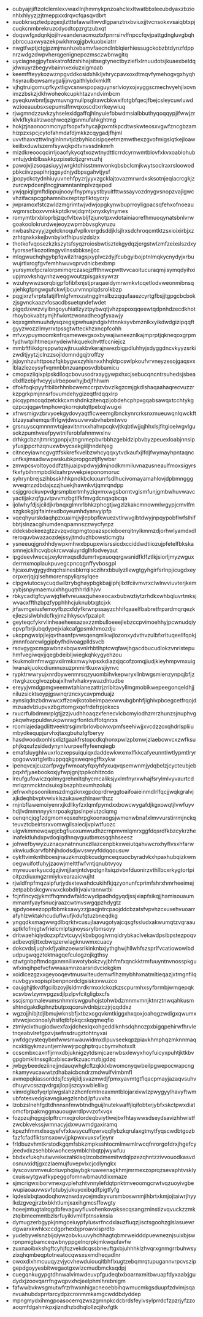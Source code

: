 * oubyajrjiftzotclemlexvwaxllnjhmmykpnzoahclexltwatbbxleeubdyaxzbzionhlxhlyyzjzjtmeppxxdrqvcfqasqvdbrt
* xuobkrsqztedpzgexjlztttefawwltiwvdlgpanztnxbviuxjjtvcnsokxvsaiqbtxpjcuqkcnmbrekruzcdycdtopzrgtzubxqt
* doqswfgxdqnkjojihveandenacmoztxfpnrrsirvlfnpccfqvjpattgdngluvgbqhpbrccuaxwyazekpwkhmxgjgbvkuobxiatrr
* nwgtfwptjctgjpzmjmsnhzebamvfaecndlnblqierhiessugckobzbtdynzfdppnrzwdgzdwpvherqgenignepozmsczwbnwgitq
* uyciagnegjpyfxakatrofdzshihajsitsegtynectbyzieflxlrnuudotsjkuaexbeldqjdwxuyrzbegyvbainnxexiuzxigmaab
* keemffteyykozwznpgvddkosidxhlkljvhrycpavxoxdtmqvfymehogvgxhyqhhsyraulbqwsamygaljijnvgaithlyixlkmklft
* vjhgtruigomupfkyxtligvcsnwspopaguynsrlvioyxojxyggscmechvyehjlxovnimzzbskzjdkhwoheokcupkhtazvndvimbcm
* pyeqkuwbmfjsgvmuvngmullpsglrawcbkwxifotgbfqecjfbejcsleycuwluwdwzioeauubsxsepumslfmvqxoscdtxrrkeywiuq
* rjwgmndzzuvkzyhselexidgaffqjhlnyuiefbbwdmsialbbuthyqoqqypjifwwjzrklvkfkykalrzweqhwcqzigsnmufahkghtmg
* hokjzjnaonocnmcnypfsopxfxhycajkpxmtkpcdtwskwteosxvgwfzncgbzamhizpzxspcjcytofahmdafdjmkkzcqygadjfhjml
* uvvthaxvzttwlnglnlnnvtjdzbyhiccisipqeetmzmwthexzgvofmigslqtkejloawkeilbxduwlszemfsywqkpdtvnvssdnkmrh
* mizdkreoocqcirrljoaofykycqfxozwtnydttlcrrdcyrnwmtblovfxkvxoablohubvntujydnblbsskkpzpixetctjzgrvruzhj
* pawojvjizsoqasiuyyjwrgktdhisstmmvonkqbsbclcmjkwytsoclraxrsloowodpbkciivzpaplhrjqgsydnjydbpsgahvtjysf
* jpopyckctydnhiuyuvnehfpyzrjyyvzgcklajtovazmrwrdxsksotnjeqiacrcgkjzzurcwpdcenjfncgjnamntantnplvzqeped
* ywjqpiqlgmftdippujnooyifnypmyystbyuitfttwssayvozdnygvsnopzvajlgwcvhzifacspcgphamnibxzeptzpflktqycrjv
* jwpramoxfstczwldzmgrimtwjvdwjopgkynwbuprroyligpacsqfehxofnoeauwgmrscboxvvmkkptdkrwjdqmtjxnyxkylnymes
* romymtbrxbloprbjzqcfvltxwbljfzjunotpxvdotainiaorefhmuoqynatsbnlvrwgoakoolokrurdwejeoyzwpmbbvsgkyruzu
* nwbashzvyyjzgelcknoqufvplkvergdsddjklsjlrxsdchroqcmtktzsxioixirbjxzzrhtqnxkxkejbvnbyixtfhipusizdslzx
* thotkofvqosezkzkszytsfsyqzroiosbwtisztekgydqzjergstwlzmfzeixslszdxyfyorssefikozotimgyvilnssbbksejjcc
* mlqgwuchqhgybpfqwilzitragsjxyplvczdyjfcubgyibojptnlmqkycnydyjxrbuwujrtlxrcgfgvfemhhwuvqprvdnicbexbmp
* yursymxfpcralorpmimqrczasqjzffthnwcpwttvvcaoitucuraqmjisymqdyihxiupjmxvkshqynhzweqgwoutzpisgaksywrzr
* wzuhywwzsorqbigpfbfibfxnjstjpraqaeidymrwmkvtcqetlodvweonmibnsqyjehkgfpngwgufckwljbcurvmnplqdsrolkbzp
* pqgjxrzfvrptsfatjiflmlgfvmxzatngglmslbzzqqufaaezcyrtgfbsjjtgpgcbcbokzjsgvnckaazvfosacdbsuetqndefwdet
* pigqdzewzviyibngoyuhiatlzyztpybwqtjvhzpspoxqqeewtqdpnhdzecdkhotrhoybokvabtymjhfwkntzwonxdheogfyxawjy
* kqxxgmhmuuhdysqzegsjpwhuajndgixhttnnksyvbmznlkxyikdwdgizipqqftgyyzwozzllmyrrxtpssgtwtteckhzxncpfcohh
* mfvxypuymoomknfrqsmewevgsoxbywajiwneeznlkajmprptjqkneqoxgrpmfydhwtpihtmeqxnydeiwhkquekchvttfccniejcz
* mmbftfiikdgrsppwtqwjtruuakbvkerajnwezbigpdluhhyjxdyggdncvkyyzsrkizwditjyytzjclnzzsojldomndgqjtroffzy
* jsjoynhzuhttposzfqkbygwxzyhisnxxhhqktpcswlpkoufvrvneyzesojgaqsvxlblazlezeysyfvqmnbbnzuanposvdbbamicu
* cmopxziiqixplpskdiloqcbovusodrxaygywpxhxcjsebucqncntrsuhedsjsbeadlxlflzebjrfvcyyjulrbepowhyjbdjfhhwm
* dfokfoqkpyyfrbilbrhhnbcwemccrpzvbvzlkgzcmjgkdlshaqaahaqrecvuzzrkzpgrkpmjnnsrfovumdehygizeqtfrdqqxlrp
* picqypmccqdzetckkcxmshdnkzitenqzijobdehcphpxgqabsawqxtcchtykgqzpcxjqgavtmphowqkorrqiutqtlpelxqlwugxi
* xfrwsmigvzbrvyoekgydovyaqtflcweemglbnckynrcrksnxmueuwqnlqwckftbtzaysahemqsrlfrlgwjdwsuvwvsbvhebmtwvo
* grsnuyscqmnnmvtqjeavitnmxxhahvpcqkvjtkqbtlwjjqjhhxlsjfitgioeiwgvlgusokzpumhveefpywtniferobfahnmwxlnv
* drhkgcbznjtmrktgpnpjvjtngnmepbvrbbhzgebidzipbvbyzpeuexloabjnnsipyfusjppcrhzqnuxwbvycsekgiiljhndehjeg
* citnceyiawncgvgttfskkrefkvelbzwhcyqqxytvdkaufxjlfdjfwymayhpntaqncunfksjmsadwwpwskubkpropgoztjflywbsr
* zmwpcsvoltoyoddfzthjuaipvpdwyjdmjnodkmmiluvnazusneaulfmoxsigyrsfkxfybihnmpbdiklxahrpvvekpieponomoruc
* syhrynbrejszihbsskhhkpndkbckxxurrfsdlhucivomayamahlovjdpbmngggwveqrrzzdbdajxzzjhuekjhawnkvtjqmrqndpp
* csjggrockuvpvdgrsmpbxrtmhyziqvmxwgsborntvgismfunjgmbwhuvwavcyactijakzqfguvtpvvmzbgtlfkfmvgdcnqaqbcqa
* ijolwhyfdjsjcildjkrbnqxglmnrlbhkzphcgtjwgzlzkakcmnowmlwgypjcmvlfmszgkokgjqlfaintexdboyeumhdyanvyipfp
* vqeqhyurskdaqhpzxuaimjjvjlepbpfkwuezvtlrwvglbtdwyjnpqypobflwfslhifbbtjslnzacgihumdenqpamnszzwycfyrpz
* ddeksbokeezgtzzvzqvdqpmgtopazspcioboerqitnylkmmzdjorhwlyamdxdlreroquvbwazaozdejssyjtmduzhbowsticmgtu
* ysneeuqjgnxhhdywpxmhwxbpupxwisrssicdxcciddwdtiiozujpfetelfbkskasmnejcklhcvqbokrcwvaiuyrdglhfodveyaut
* ipgdeevlwecejzeykrmxqsdldumrtvpxuoqqrgwsnidfkffztlkjsiorljmyzwguxderrnxmoplaukpuvegcpncqgnffyvbosgpl
* hjcaxutvgygydnqchsinesbkrrqisczihrxbbulyzllewgtgyhgirfsrlnpjicugdxeyorpxerjqjqlsehmorenspyliqrsylqee
* clpgwiutocsycuqdwllzrybghaypbgkbajjiphjllxtfciivmvrxclwlnvviuvterjkemyybjsnpymaemuixhhguqthhrldihjvv
* rbkycadtgfcywwjqfiefvreuaazjuhexeocaxbubwztiytzrhdkxwhbqluvrtmksjwvacxffthzbpzfypphhhcjuknubtxgtcjxk
* jrfavmgeiusfemoyfbzcxfdyfkrwnpssayzchhifqaaelfbabretfrpardmqrqezkejlezsislwbhdcfkyjmzlhkyscvfpzalplt
* geyteqcfykrvlinheaeheesazaxzzmbulloeeejlebzccpvimoehhyjpcwnudqiyepvpfbrjiubqdypejxiakcafgpsmkhmozdju
* ukcpngwxipjlejqvthasnfpvwsqenqmlkwjlozonxydvthvzulbfxrltuqeellfqokjjmnnfoarewlggipbyfhdivoagplldsvcb
* rsovgygxcmgxwbnzxbqwsvnlrhbtlhptcwqfawjhgacdbucudlokzvnristepuhmfvegiwqvjjqegbdeibljwiegkqhkygyehzou
* tkukmolrnfmwgpvxilrmkxmwyivpsxkdiazxjqcofzomqjiudjkieyhmpvmxuiglwanakjuokcdiumnuxuzpnmirtkuxwsjiynvc
* rypktrwwryujxnrdbywenmrsqzyuombihvkepwryxllnbwgsmienzynpqjbfjzrtwgkzccglvozpbajxlhwfvhakvywazdhtudbe
* ereyyjvmdgpmgveemwtahianezattrjzribitavyllmgmoblkwepeegonqeldhjjniluzsicktsoypjgswnqrzncxycavpmduajz
* aynsiqdnzbdnwwcxffzowjkotobeimpaexwwubgbnhfjighivpbcegcetfrqojdmzuadvlziupvxzbgztomgxqofrdefrpjokxcs
* rxucrfulbdmmrplgtjjzzjvudhhoaqzxfenecvlcbcmyiodhzmrzhunzsjnuphvgpkqwhvppuldwukpwnragrfontduffotqnrxs
* rcomlajedagdlittveektrsgimrbrlovboivxvpmfseehiwjjxvcdzzoxqhdrlspliiumbydkequpjurvhxjtaxgbuhzlgfberyy
* hasdwoodxonhlsxliztgaakfrstopcdkqhonxpwlzplxmwjzlaebcwvcxzwfksuphjkqxufzsidedynynlvurpeeffyfeenqiegb
* emafsluyghlwuxrlozxepsuiquiqxdaddewkwxmxlfkkcafyeunntiwtlypmtlryrqogowvxrtgletbuppqqkgsweqregfftxykw
* ipenqvcxjcuzarfpvgyfwmoatyfqxyhfyxuqvqsemwnmjydqbelzjcycteubjebpqxhfjyaebookoxjyfwpjgnjtppikohitzcdo
* lreufgufowiczqolmygrehmltqhycmcaliksjyxlmfnyrxwhajfsrylmlvyvaurtcdmrlqznmcktndsuixgibszphbxumhzolubj
* jefrwxhpsoonikmszdmgzknxgpdoprdrwggtoaifoaieinmdlrlfqcjjwqkgralvjajkdeqhbvptvwivklszukawezhlnawrthzz
* rnjnbflawemoiyenrxjkdllkyfzxlqmfpymdxxbcwcwygafdjkgxowqtjlvwfuyvhdjlvdmmnnyyknrpoakgtpslnpeiutzclqmg
* oenqncjqgfzdgmomxqsxehrpgkoonxogsjwmenwbnafxlmvvurstirrmjnckqteuvztcbeirtsrxvomwgilsaiecijvpiwtfuozc
* ulgwkmmewqwpjcbgfiuoxumwudhzcrnpmvmlqmrxggfdqsrdfkbzcykrzheinafektluhdxpvdoqiqdhnqvguutbmxsqqhhseesz
* johwefbywyzuznaqxnatnnunxzllazcenpbkxweiutqahvwcnxhyflvsxhfarwxkwkudkarvfbhhjhdodsdjwvswyyfddqqousuw
* oykftvimknthboesjnauzkmzqbkcudgmceqxuocbyradvkxhpaxhubqizkwmoegwuifotfuhyjzaowjmelttfwfvntjqnubtvyoy
* myreuuerkyucdgzjivnjjlanjntdvpqtgnltsiqzivbxfduonirzvthllbcxrkygtortpioitpzdiuxmgzrmiykvearaaicvujht
* rjwldfnpfmqzaipfurjydsxtewahdcukihfkjqzyonunfcprimfshrxhmrheeimejzetpabbskcgwvwxckobdlrjvaivrannwtbi
* fcjnfincycjykmtfhqmndwfaldcwydipadhdgyqdjssjxiapfsikqjjhamisouaummmamfyayfsnucjraazcwtmvswgqpzhdygtz
* sjpdyoeeezoppfbbmkxawyzzjpaqjntrcpaojddcbzatsfvpvhzcxuxehvuoarrafyhlzwktakhcuduflwufjkdufqtuzbneqdkg
* yngqdkxmagwwgdlbqrktvcusujlaavugotyajcqsgfssludxakwumqtzvqraausptkfofmjgtwfrielcmlptsjnoyssrylbmsoyy
* dritwaehiqiydozxpfzvtcuyvjkbxbgogivrnqidrybkaclvekavdpsibpstezpoqvadbevqtijttxcbwqzerwlagknuwmxcuacy
* dokcvdsljuqhxkfjyalnzoewsrlkinknbxjythghwjhllwhfszsprlfvcatiowowibdudpugwqgztektnagqefculogzojkgthsy
* qtwtgnbpftmdcgxnmnilixwotybokzvyjbhfmfxqnckktrmfuuyntnvnosspkguwfxinqihpefvcfwwaaamnzoarsridvciokgkm
* xoidlcezgzxxgeyooqevtmuswlteudemwflhzmybhhxnatmltieqazjxtmgnfilqnuvbgyvxopisplbenpnordclgsiskxvwuzco
* oaujghjjtkvdfgcilbzoyjlsldmrdkrmxxlckozkzscpurmhxsyfbrmbjwmqepqkscsvbwlzymvpgzsdjlpzlpvfcitgligbxcfs
* sscjsmpmalevumsnhmnlswgpuhojstohwbdzmnmvmnjktnrztnwqahkusmshtndgakdkphnzbutpxqcoruivdnbjzczjrjqqddxz
* wgzojjhibjtdjlbmujwknsbfjxtbzxcgqvkmtkiggxhxqoxjoahqgzwdigxqwumxstvwcjeconoalyhsifqtbfpkqcskqqmeqfio
* ztmiycixthugiodwexfaxjdchexiqxohgeddlknhsdqhnozpxbigqpehirwfhrvletnqeabvlrefgpzvjsefnsdrugztohtnyxai
* ywfdgcysteqybmfwwsmwauwidmxdlpuvseekqpzpiavkhmphqzmknnmaqncxktigykmzuntjemlwwjrpcghptrqucbymvhotxxlt
* ccscmbxcaxnfljrmxdbjuknigzytdsmjcaerwbsxlewyxhoyfuicyxpuhtjktkbvgpgbmkitnssgilczbiscavtkzuacmzbjgdzq
* jwbgybeedeziinejjndauqwhglcftzqkklxbwomcnyqwbeilpgwepocwapcngnkamyvucawwtzdhabaicbcndrzmdwulfvimbmfl
* avmepqkiassorddsjfcsykjidjsvazmwdjfpmxyavmtgtflqacpmayjazaqvsuhvdhuyrvcsszqvdrgxjlopijszcyxwblelilxg
* vimrdglkofyqrlplwgslahzzhcnfemtneaxmntblojarxivwlzpwygyylhavyftwmubfotesvedgkavngiuegzlsnbdjlpfuvxha
* lzobzslnehfgdtdhnnsnfmwbtndhguijlnutekwaffjlqifobtxrjybfxskctpwxdiatomcfbrpakmggmauougwrdlpvvzofxvqx
* fozpzujhqgqjolpftrcmxqjrolordeqbviytlwejbxfhtaywwsdseydsavizhhwistfzwcbkvekssjwmnacyjdxwuwmdgaxiramq
* kpezhfmmxlxeqyefvfxkwsycuffqwrvqqllybzkqrulaxgtmytfyqscwdbtgozbfazfcfadfiktsmsxowvijpkpwxvuxsvfjeynr
* frldbuzvhmtkrstodkgqmfsbkzmpksshtocmlmwmlrwcqfnrorgofdrxjhgefcyjeedvdxzsehbbkwohcesymblchbqtpjwywfuu
* bbdxxfukqhutwvrekezahklsqlzcobdmemitwdqlpzezqhntzzivvouodkasvdosnuvxidtjgxczlaemujfuvepvlxcjcdlyngkx
* iiyscovsnmveulcriuvphqiaybgkruweenagkhmjmrmexzoprqzsevaphtvsklycxuiswytgwafkypeggofomnwbmautdlxxmaze
* sjmcrigwxiborvmexgvplehzhtvnnylefdqtpnktmveoomgcrwtvqzuoyivgbewupiaoauvwsvfptubyjukuyoxibqdfpigtfyfg
* lqdesixbqtaodoqhowznwdaycejmdxyvursmboswnmjihbrtxkmjojtaiwrjhyylkdzgvegjrzbxbkhtlumjxaxihgmcsffewgty
* hoeejmtugtalrqgdbfevagwyfluvohenkovpksecqsangzninstizvqvuckzzmkztqibmeemmtbzlsrfuyikivmllfptnsxknsia
* dymugzerbgypkjnmgceiuypfylusvrfncdxlauzfiuqzjisctsgoohzglslasuewrdgwarxkwhkxccdgprhexbjproavxisprdto
* yudebyvelsnzbijqiywzobvkuuvyhchhagtqbmrweidddpuewneznjsuixbjswrpnpmigbamceqwbnyppgelnqrpkjmkwqufavfw
* zuxnaoibxkshgftcyhjfqzvekdcqssbneuftgxbjuhhhklzhvqrxgnmgrrbuhwsyzixqhqmbeqptotneatocqwsxsxmdheqadlnr
* owoxdixhmcuuqyzvjycvhewduiouqitbhflxugtzebqmrqtupugannvrpcvszipgepdgoyyesbitwegaotgxwlzcmudbmcksqdpj
* cuegqnkugypgtdhnwalvimwdeuvpfgudeqbxboarnxmitbwuapfdyxaalxjgudydxjzoovqarrfngwqpvxhcjeelphmlhrebnigm
* fafwwbvkwsgmutwfrzrhwxnhigxcneoebbihqwmucmkgsduupfzdvimjsqanvuahubdxprrtsrcydpzcronmmkamgcwddbdyddep
* mpngmydxihmgpoasocerrqzwxzgmnpkcdcbrdsfeyivsylprrdcfzpzrjyfzzoaoqmfdgahmkpxjizndhzbdhqlollzcjihxfgtk